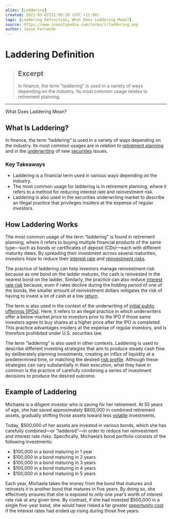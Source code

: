 ```yaml
---
alias: [Laddering]
created: 2021-03-02T21:09:20 (UTC +11:00)
tags: [Laddering Definition, What Does Laddering Mean?]
source: https://www.investopedia.com/terms/l/laddering.asp
author: Jason Fernando
---
```


# Laddering Definition

> ## Excerpt
> In finance, the term “laddering” is used in a variety of ways depending on the industry. Its most common usage relates to retirement planning.

---

What Does Laddering Mean?
## What Is Laddering?

In finance, the term “laddering” is used in a variety of ways depending on the industry. Its most common usages are in relation to [retirement planning](https://www.investopedia.com/terms/r/retirement-planning.asp) and in the [underwriting](https://www.investopedia.com/terms/u/underwriting.asp) of new [securities](https://www.investopedia.com/terms/s/security.asp) issues.

### Key Takeaways

-   Laddering is a financial term used in various ways depending on the industry.
-   The most common usage for laddering is in retirement planning, where it refers to a method for reducing interest rate and reinvestment risk.
-   Laddering is also used in the securities underwriting market to describe an illegal practice that privileges insiders at the expense of regular investors.

## How Laddering Works

The most common usage of the term “laddering” is found in retirement planning, where it refers to buying multiple financial products of the same type—such as bonds or certificates of deposit (CDs)—each with different maturity dates. By spreading their investment across several maturities, investors hope to reduce their [interest rate](https://www.investopedia.com/terms/i/interestrate.asp) and [reinvestment risks](https://www.investopedia.com/terms/r/reinvestmentrisk.asp).

The practice of laddering can help investors manage reinvestment risk because as one bond on the ladder matures, the cash is reinvested in the nearest bond on the ladder. Similarly, the practice can also reduce [interest rate risk](https://www.investopedia.com/terms/i/interestraterisk.asp) because, even if rates decline during the holding period of one of the bonds, the smaller amount of reinvestment dollars mitigates the risk of having to invest a lot of cash at a low [return](https://www.investopedia.com/terms/r/returnoninvestment.asp).

The term is also used in the context of the underwriting of [initial public offerings (IPOs)](https://www.investopedia.com/terms/i/ipo.asp). Here, it refers to an illegal practice in which underwriters offer a below-market price to investors prior to the IPO if those same investors agree to buy shares at a higher price after the IPO is completed. This practice advantages insiders at the expense of regular investors, and is therefore prohibited under U.S. securities law.

The term “laddering” is also used in other contexts. Laddering is used to describe different investing strategies that aim to produce steady cash flow by deliberately planning investments, creating an influx of liquidity at a predetermined time, or matching the desired [risk profile](https://www.investopedia.com/terms/r/risk-profile.asp). Although these strategies can vary substantially in their execution, what they have in common is the practice of carefully combining a series of investment decisions to produce the desired outcome.

## Example of Laddering

Michaela is a diligent investor who is saving for her retirement. At 55 years of age, she has saved approximately $800,000 in combined retirement assets, gradually shifting those assets toward less [volatile](https://www.investopedia.com/terms/v/volatility.asp) investments.

Today, $500,000 of her assets are invested in various bonds, which she has carefully combined—or “laddered”—in order to reduce her reinvestment and interest rate risks. Specifically, Michaela’s bond portfolio consists of the following investments:

-   $100,000 in a bond maturing in 1 year
-   $100,000 in a bond maturing in 2 years
-   $100,000 in a bond maturing in 3 years
-   $100,000 in a bond maturing in 4 years
-   $100,000 in a bond maturing in 5 years

Each year, Michaela takes the money from the bond that matures and reinvests it in another bond that matures in five years. By doing so, she effectively ensures that she is exposed to only one year’s worth of interest rate risk at any given time. By contrast, if she had invested $500,000 in a single five-year bond, she would have risked a far greater [opportunity cost](https://www.investopedia.com/terms/o/opportunitycost.asp) if the interest rates had ended up rising during those five years.
